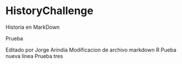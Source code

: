 # HistoryChallenge
Historia en MarkDown

Prueba

Editado por Jorge Arindia
Modificacion de archivo markdown R
Pueba nueva línea
Prueba tres
